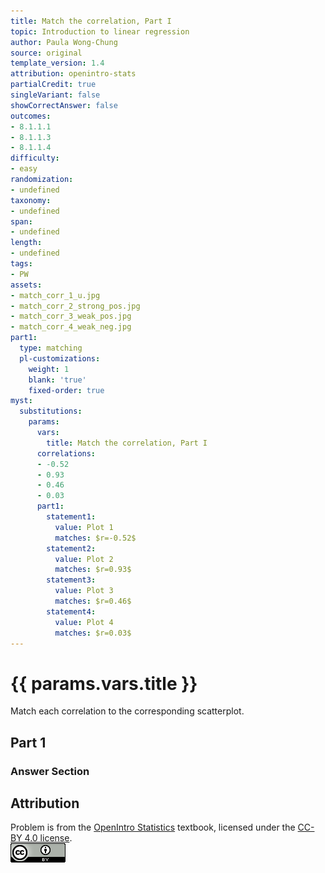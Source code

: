 ```yaml
---
title: Match the correlation, Part I
topic: Introduction to linear regression
author: Paula Wong-Chung
source: original
template_version: 1.4
attribution: openintro-stats
partialCredit: true
singleVariant: false
showCorrectAnswer: false
outcomes:
- 8.1.1.1
- 8.1.1.3
- 8.1.1.4
difficulty:
- easy
randomization:
- undefined
taxonomy:
- undefined
span:
- undefined
length:
- undefined
tags:
- PW
assets:
- match_corr_1_u.jpg
- match_corr_2_strong_pos.jpg
- match_corr_3_weak_pos.jpg
- match_corr_4_weak_neg.jpg
part1:
  type: matching
  pl-customizations:
    weight: 1
    blank: 'true'
    fixed-order: true
myst:
  substitutions:
    params:
      vars:
        title: Match the correlation, Part I
      correlations:
      - -0.52
      - 0.93
      - 0.46
      - 0.03
      part1:
        statement1:
          value: Plot 1
          matches: $r=-0.52$
        statement2:
          value: Plot 2
          matches: $r=0.93$
        statement3:
          value: Plot 3
          matches: $r=0.46$
        statement4:
          value: Plot 4
          matches: $r=0.03$
---
```

# {{ params.vars.title }}
Match each correlation to the corresponding scatterplot.

<pl-figure file-name="figure 1.png" type="dynamic" width="500px"></pl-figure>

## Part 1

### Answer Section

## Attribution

Problem is from the [OpenIntro Statistics](https://openintro.org/book/os/) textbook, licensed under the [CC-BY 4.0 license](https://creativecommons.org/licenses/by/4.0/).<br>![Image representing the Creative Commons 4.0 BY license.](https://raw.githubusercontent.com/firasm/bits/master/by.png)